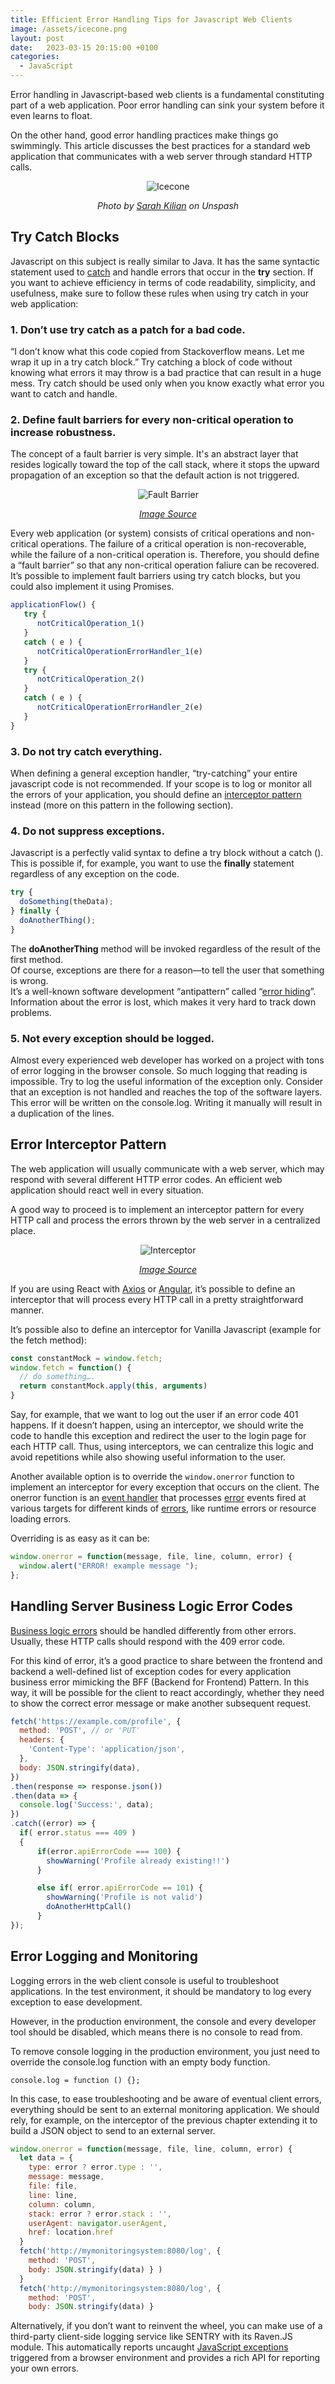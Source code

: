 ```yaml
---
title: Efficient Error Handling Tips for Javascript Web Clients
image: /assets/icecone.png
layout: post
date:   2023-03-15 20:15:00 +0100
categories: 
  - JavaScript
---
```



Error handling in Javascript-based web clients is a fundamental constituting part of a web application.
Poor error handling can sink your system before it even learns to float.

On the other hand, good error handling practices make things go swimmingly.
This article discusses the best practices for a standard web application that communicates with a web server through standard HTTP calls.

<div align="center">
    <img src="/assets/icecone.png" style="content-visibility:auto" alt="Icecone" loading="lazy" decoding="async">
</div>
<p style="text-align:center; font-style: italic;">Photo by <a href="https://unsplash.com/@rojekilian?utm_source=medium&utm_medium=referral">Sarah Kilian</a> on Unspash</p>

## Try Catch Blocks

Javascript on this subject is really similar to Java. It has the same syntactic statement used to [catch](https://developer.mozilla.org/en-US/docs/Web/JavaScript/Reference/Statements/try...catch) and handle errors that occur in the **try** section. If you want to achieve efficiency in terms of code readability, simplicity, and usefulness, make sure to follow these rules when using try catch in your web application:


### 1. Don’t use try catch as a patch for a bad code. 


“I don’t know what this code copied from Stackoverflow means. Let me wrap it up in a try catch block.” Try catching a block of code without knowing what errors it may throw is a bad practice that can result in a huge mess. Try catch should be used only when you know exactly what error you want to catch and handle.


### 2. Define fault barriers for every non-critical operation to increase robustness.


The concept of a fault barrier is very simple. It's an abstract layer that resides logically toward the top of the call stack, where it stops the 
upward propagation of an exception so that the default action is not triggered.

<div align="center">
<img src="/assets/FaultBarrier.jpg" style="content-visibility:auto" alt="Fault Barrier" loading="lazy" decoding="async" />
</div>
<p style="text-align:center; font-style: italic;"><a href="https://www.oracle.com/technical-resources/articles/enterprise-architecture/effective-exceptions-part2.html">Image Source</a></p>


Every web application (or system) consists of critical operations and non-critical operations. The failure of a critical operation is non-recoverable, while the failure of a non-critical operation is. Therefore, you should define a “fault barrier” so that any non-critical operation faliure can be recovered. It’s possible to implement fault barriers using try catch blocks, but you could also implement it using Promises.

```javascript
applicationFlow() { 
   try {
      notCriticalOperation_1()
   }
   catch ( e ) {
      notCriticalOperationErrorHandler_1(e) 
   }
   try {
      notCriticalOperation_2()
   }
   catch ( e ) {
      notCriticalOperationErrorHandler_2(e) 
   }
}

```

### 3. Do not try catch everything.

When defining a general exception handler, “try-catching” your entire 
javascript code is not recommended. If your scope is to log or monitor all the errors of your application, 
you should define an [interceptor pattern](https://en.wikipedia.org/wiki/Interceptor_pattern) 
instead (more on this pattern in the following section).


### 4. Do not suppress exceptions.

Javascript is a perfectly valid syntax to define a try block without a catch (). This is possible if, 
for example, you want to use the **finally** statement regardless of any exception on the code.

```javascript
try {
  doSomething(theData);
} finally {
  doAnotherThing(); 
}
```

The **doAnotherThing** method will be invoked regardless of the result of the first method.  
Of course, exceptions are there for a reason—to tell the user that something is wrong.  
It’s a well-known software development “antipattern” 
called “[error hiding](https://en.wikipedia.org/wiki/Error_hiding)”. Information about the error is lost, 
which makes it very hard to track down problems.


### 5. Not every exception should be logged.


Almost every experienced web developer has worked on a project with tons of error logging in the browser console. So much logging that reading is impossible. Try to log the useful information of the exception only. Consider that an exception is not handled and reaches the top of the software layers. This error will be written on the console.log. Writing it manually will result in a duplication of the lines.


## Error Interceptor Pattern

The web application will usually communicate with a web server, which may respond with several different HTTP error codes. An efficient web application should react well in every situation.

A good way to proceed is to implement an interceptor pattern for every HTTP call and process the errors thrown by the web server in a centralized place.

<div align="center">
<img src="/assets/interceptor.png" style="content-visibility:auto" alt="Interceptor" loading="lazy" decoding="async" />
</div>
<p style="text-align:center; font-style: italic;"><a href="https://www.wikiwand.com/en/Interceptor_pattern">Image Source</a></p>


If you are using React with [Axios](https://axios-http.com/docs/interceptors) or [Angular](https://angular.io/api/common/http/HttpInterceptor), it’s possible to define an interceptor that will process every HTTP call in a pretty straightforward manner.

It’s possible also to define an interceptor for Vanilla Javascript (example for the fetch method):

```javascript
const constantMock = window.fetch; 
window.fetch = function() { 
  // do something….
  return constantMock.apply(this, arguments) 
}
```

Say, for example, that we want to log out the user if an error code 401 happens. 
If it doesn’t happen, using an interceptor, 
we should write the code to handle this exception and redirect the user to the login page for each HTTP call. 
Thus, using interceptors, we can centralize this logic and avoid repetitions while also showing 
useful information to the user.

Another available option is to override the `window.onerror` function to implement an 
interceptor for every exception that occurs on the client. 
The onerror function is an [event handler](https://developer.mozilla.org/en-US/docs/Web/Events/Event_handlers) 
that processes [error](https://developer.mozilla.org/en-US/docs/Web/API/Element/error_event) events 
fired at various targets for different kinds 
of [errors](https://developer.mozilla.org/en-US/docs/Web/API/GlobalEventHandlers/onerror), 
like runtime errors or resource loading errors.

Overriding is as easy as it can be: 

```javascript
window.onerror = function(message, file, line, column, error) {
  window.alert("ERROR! example message ");
};
```

## Handling Server Business Logic Error Codes

[Business logic errors](https://softwareengineering.stackexchange.com/questions/341732/should-http-status-codes-be-used-to-represent-business-logic-errors-on-a-server/341824) should be handled differently from other errors. 
Usually, these HTTP calls should respond with the 409 error code.

For this kind of error, it’s a good practice to share between the frontend and backend a well-defined 
list of exception codes for every application business error mimicking the BFF (Backend for Frontend) Pattern. 
In this way, it will be possible for the client to react accordingly, 
whether they need to show the correct error message or make another subsequent request.

```javascript
fetch('https://example.com/profile', {
  method: 'POST', // or 'PUT'
  headers: {
    'Content-Type': 'application/json',
  },
  body: JSON.stringify(data),
})
.then(response => response.json())
.then(data => {
  console.log('Success:', data);
})
.catch((error) => {
  if( error.status === 409 )
  {
      if(error.apiErrorCode === 100) {
        showWarning('Profile already existing!!')
      }

      else if( error.apiErrorCode == 101) {
        showWarning('Profile is not valid')
        doAnotherHttpCall()
      }
});
```

## Error Logging and Monitoring

Logging errors in the web client console is useful to troubleshoot applications. In the test environment, it should be mandatory to log every exception to ease development.

However, in the production environment, the console and every developer tool should be disabled, which means there is no console to read from.

To remove console logging in the production environment, you just need to override the console.log function with an empty body function.

`console.log = function () {};`

In this case, to ease troubleshooting and be aware of eventual client errors, everything should be sent to an external monitoring application. We should rely, for example, on the interceptor of the previous chapter extending it to build a JSON object to send to an external server.

```javascript
window.onerror = function(message, file, line, column, error) {
  let data = {
    type: error ? error.type : '',
    message: message,
    file: file,
    line: line,
    column: column,
    stack: error ? error.stack : '',
    userAgent: navigator.userAgent,
    href: location.href
  }
  fetch('http://mymonitoringsystem:8080/log', {
    method: 'POST',
    body: JSON.stringify(data) } )
  }
  fetch('http://mymonitoringsystem:8080/log', {
    method: 'POST',
    body: JSON.stringify(data) } 
```

Alternatively, if you don’t want to reinvent the wheel, you can make use of a third-party client-side logging service like SENTRY with its Raven.JS module. This automatically reports uncaught [JavaScript exceptions](https://docs.sentry.io/clients/javascript/) triggered from a browser environment and provides a rich API for reporting your own errors. 
